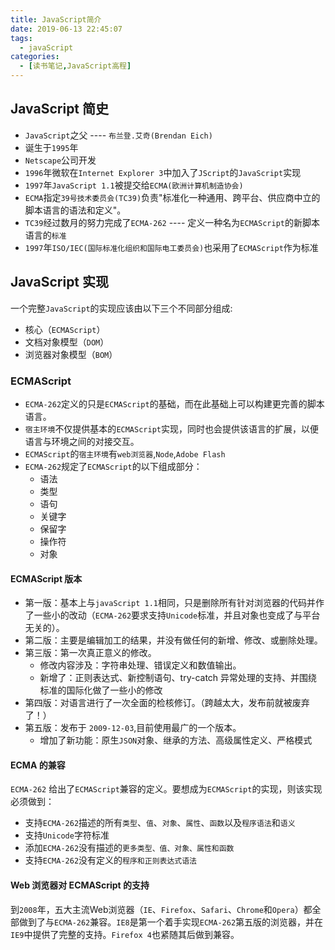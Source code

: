 ```yaml
---
title: JavaScript简介
date: 2019-06-13 22:45:07
tags:
  - javaScript
categories:
  - [读书笔记,JavaScript高程]
---
```


## JavaScript 简史

- `JavaScript`之父 ---- `布兰登.艾奇(Brendan Eich)`
- 诞生于`1995`年
- `Netscape`公司开发
- `1996`年微软在`Internet Explorer 3`中加入了`JScript`的`JavaScript`实现
- `1997`年`JavaScript 1.1`被提交给`ECMA(欧洲计算机制造协会)`
- `ECMA`指定`39号技术委员会(TC39)`负责"标准化一种通用、跨平台、供应商中立的脚本语言的语法和定义"。
- `TC39`经过数月的努力完成了`ECMA-262` ---- 定义一种名为`ECMAScript`的新脚本语言的`标准`
- `1997`年`ISO/IEC(国际标准化组织和国际电工委员会)`也采用了`ECMAScript`作为标准

<!-- more -->

## JavaScript 实现

一个完整`JavaScript`的实现应该由以下三个不同部分组成:
- 核心（`ECMAScript`）
- 文档对象模型（`DOM`）
- 浏览器对象模型（`BOM`）

### ECMAScript

- `ECMA-262`定义的只是`ECMAScript`的基础，而在此基础上可以构建更完善的脚本语言。
- `宿主环境`不仅提供基本的`ECMAScript`实现，同时也会提供该语言的扩展，以便语言与环境之间的对接交互。
- `ECMAScript`的`宿主环境`有`web浏览器`,`Node`,`Adobe Flash`
- `ECMA-262`规定了`ECMAScript`的以下组成部分：
  - 语法
  - 类型
  - 语句
  - 关键字
  - 保留字
  - 操作符
  - 对象

#### ECMAScript 版本

- 第一版：基本上与`javaScript 1.1`相同，只是删除所有针对浏览器的代码并作了一些小的改动（`ECMA-262`要求支持`Unicode`标准，并且对象也变成了与平台无关的）。
- 第二版：主要是编辑加工的结果，并没有做任何的新增、修改、或删除处理。
- 第三版：第一次真正意义的修改。
  - 修改内容涉及：字符串处理、错误定义和数值输出。
  - 新增了：正则表达式、新控制语句、try-catch 异常处理的支持、并围绕标准的国际化做了一些小的修改
- 第四版：对语言进行了一次全面的检核修订。（跨越太大，发布前就被废弃了！）
- 第五版：发布于 `2009-12-03`,目前使用最广的一个版本。
  - 增加了新功能：原生`JSON`对象、继承的方法、高级属性定义、严格模式

#### ECMA 的兼容

`ECMA-262` 给出了`ECMAScript`兼容的定义。要想成为`ECMAScript`的实现，则该实现必须做到：
- 支持`ECMA-262`描述的所有`类型`、`值`、`对象`、`属性`、`函数`以及`程序语法`和`语义`
- 支持`Unicode`字符标准
- 添加`ECMA-262`没有描述的`更多类型、值、对象、属性和函数`
- 支持`ECMA-262`没有定义的`程序和正则表达式语法`

#### Web 浏览器对 ECMAScript 的支持

到`2008`年，五大主流Web浏览器（`IE`、`Firefox`、`Safari`、`Chrome`和`Opera`）都全部做到了与`ECMA-262`兼容。`IE8`是第一个着手实现`ECMA-262`第五版的浏览器，并在`IE9`中提供了完整的支持。`Firefox 4`也紧随其后做到兼容。